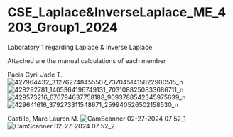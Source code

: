 # CSE_Laplace&InverseLaplace_ME_4203_Group1_2024
Laboratory 1 regarding Laplace &amp; Inverse Laplace

Attached are the manual calculations of each member

Pacia Cyril Jade T.
![427964432_312762748455507_7370451415822900515_n](https://github.com/CJPacia/CSE_Laplace-InverseLaplace_ME_4203_Group1_2024/assets/159045690/7f115c9a-08c1-47a6-85ec-351b1d385761)
![428292781_1405364196749131_7031088250833686711_n](https://github.com/CJPacia/CSE_Laplace-InverseLaplace_ME_4203_Group1_2024/assets/159045690/3428f145-be9f-40cf-8d7c-d238fa89c80b)
![429573216_676794637758188_9093788542345975639_n](https://github.com/CJPacia/CSE_Laplace-InverseLaplace_ME_4203_Group1_2024/assets/159045690/8ab23e53-1e8a-46b4-95e6-cd417bfa79fd)
![429641616_379273311548671_259940526502158530_n](https://github.com/CJPacia/CSE_Laplace-InverseLaplace_ME_4203_Group1_2024/assets/159045690/e553f84d-f790-450c-98ef-274c6b17b902)

Castillo, Marc Lauren M.
![CamScanner 02-27-2024 07 52_1](https://github.com/CJPacia/CSE_Laplace-InverseLaplace_ME_4203_Group1_2024/assets/160739944/a479c096-0117-47ff-a84a-f7a913f543fa)
![CamScanner 02-27-2024 07 52_2](https://github.com/CJPacia/CSE_Laplace-InverseLaplace_ME_4203_Group1_2024/assets/160739944/80943d52-2847-4cdd-bb4a-2fb7607a1518)
